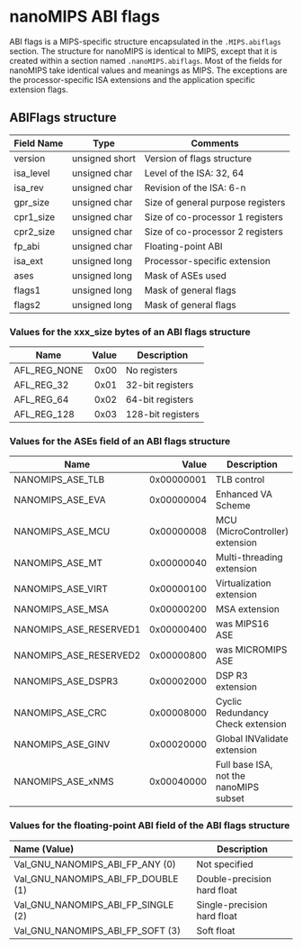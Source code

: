# nanoMIPS ABI flags

ABI flags is a MIPS-specific structure encapsulated in the `.MIPS.abiflags`
section. The structure for nanoMIPS is identical to MIPS, except that it is
created within a section named `.nanoMIPS.abiflags`. Most of the fields for
nanoMIPS take identical values and meanings as MIPS. The exceptions are the
processor-specific ISA extensions and the application specific extension
flags.

## ABIFlags structure

| Field Name | Type	      | Comments                   |
|------------|----------------|----------------------------|
| version    | unsigned short | Version of flags structure |
| isa_level  | unsigned char  | Level of the ISA: 32, 64   |
| isa_rev    | unsigned char  | Revision of the ISA: 6-n   |
| gpr_size   | unsigned char  | Size of general purpose registers |
| cpr1_size  | unsigned char  | Size of co-processor 1 registers |
| cpr2_size  | unsigned char  | Size of co-processor 2 registers |
| fp_abi     | unsigned char  | Floating-point ABI |
| isa_ext    | unsigned long  | Processor-specific extension |
| ases       | unsigned long  | Mask of ASEs used |
| flags1     | unsigned long  | Mask of general flags |
| flags2     | unsigned long  | Mask of general flags |

### Values for the xxx_size bytes of an ABI flags structure

| Name         | Value | Description      |
|--------------|------:|------------------|
| AFL_REG_NONE | 0x00  | No registers     |
| AFL_REG_32   | 0x01  | 32-bit registers |
| AFL_REG_64   | 0x02  | 64-bit registers |
| AFL_REG_128  | 0x03  | 128-bit registers |

### Values for the ASEs field of an ABI flags structure

| Name                   | Value      | Description       |
|------------------------|-----------:|-------------------|
| NANOMIPS_ASE_TLB       | 0x00000001 | TLB control |
| NANOMIPS_ASE_EVA       | 0x00000004 | Enhanced VA Scheme |
| NANOMIPS_ASE_MCU       | 0x00000008 | MCU (MicroController) extension |
| NANOMIPS_ASE_MT        | 0x00000040 | Multi-threading extension |
| NANOMIPS_ASE_VIRT      | 0x00000100 | Virtualization extension |
| NANOMIPS_ASE_MSA       | 0x00000200 | MSA extension |
| NANOMIPS_ASE_RESERVED1 | 0x00000400 | was MIPS16 ASE |
| NANOMIPS_ASE_RESERVED2 | 0x00000800 | was MICROMIPS ASE |
| NANOMIPS_ASE_DSPR3     | 0x00002000 | DSP R3 extension |
| NANOMIPS_ASE_CRC	 | 0x00008000 | Cyclic Redundancy Check extension |
| NANOMIPS_ASE_GINV      | 0x00020000 | Global INValidate extension |
| NANOMIPS_ASE_xNMS      | 0x00040000 | Full base ISA, not the nanoMIPS subset |

### Values for the floating-point ABI field of the ABI flags structure

| Name (Value)                       | Description |
|:-----------------------------------|-------------|
| Val_GNU_NANOMIPS_ABI_FP_ANY (0)    | Not specified  |
| Val_GNU_NANOMIPS_ABI_FP_DOUBLE (1) | Double-precision hard float |
| Val_GNU_NANOMIPS_ABI_FP_SINGLE (2) | Single-precision hard float |
| Val_GNU_NANOMIPS_ABI_FP_SOFT (3)   | Soft float |
